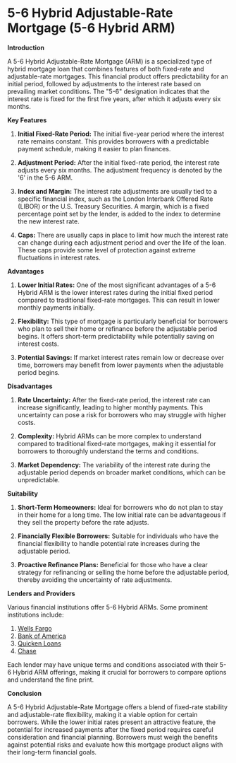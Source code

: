 # 5-6 Hybrid Adjustable-Rate Mortgage (5-6 Hybrid ARM)

**Introduction**

A 5-6 Hybrid Adjustable-Rate Mortgage (ARM) is a specialized type of hybrid mortgage loan that combines features of both fixed-rate and adjustable-rate mortgages. This financial product offers predictability for an initial period, followed by adjustments to the interest rate based on prevailing market conditions. The "5-6" designation indicates that the interest rate is fixed for the first five years, after which it adjusts every six months.

**Key Features**

1. **Initial Fixed-Rate Period:** The initial five-year period where the interest rate remains constant. This provides borrowers with a predictable payment schedule, making it easier to plan finances.

2. **Adjustment Period:** After the initial fixed-rate period, the interest rate adjusts every six months. The adjustment frequency is denoted by the '6' in the 5-6 ARM.

3. **Index and Margin:** The interest rate adjustments are usually tied to a specific financial index, such as the London Interbank Offered Rate (LIBOR) or the U.S. Treasury Securities. A margin, which is a fixed percentage point set by the lender, is added to the index to determine the new interest rate.

4. **Caps:** There are usually caps in place to limit how much the interest rate can change during each adjustment period and over the life of the loan. These caps provide some level of protection against extreme fluctuations in interest rates.

**Advantages**

1. **Lower Initial Rates:** One of the most significant advantages of a 5-6 Hybrid ARM is the lower interest rates during the initial fixed period compared to traditional fixed-rate mortgages. This can result in lower monthly payments initially.

2. **Flexibility:** This type of mortgage is particularly beneficial for borrowers who plan to sell their home or refinance before the adjustable period begins. It offers short-term predictability while potentially saving on interest costs.

3. **Potential Savings:** If market interest rates remain low or decrease over time, borrowers may benefit from lower payments when the adjustable period begins.

**Disadvantages**

1. **Rate Uncertainty:** After the fixed-rate period, the interest rate can increase significantly, leading to higher monthly payments. This uncertainty can pose a risk for borrowers who may struggle with higher costs.

2. **Complexity:** Hybrid ARMs can be more complex to understand compared to traditional fixed-rate mortgages, making it essential for borrowers to thoroughly understand the terms and conditions.

3. **Market Dependency:** The variability of the interest rate during the adjustable period depends on broader market conditions, which can be unpredictable.

**Suitability**

1. **Short-Term Homeowners:** Ideal for borrowers who do not plan to stay in their home for a long time. The low initial rate can be advantageous if they sell the property before the rate adjusts.

2. **Financially Flexible Borrowers:** Suitable for individuals who have the financial flexibility to handle potential rate increases during the adjustable period.

3. **Proactive Refinance Plans:** Beneficial for those who have a clear strategy for refinancing or selling the home before the adjustable period, thereby avoiding the uncertainty of rate adjustments.

**Lenders and Providers**

Various financial institutions offer 5-6 Hybrid ARMs. Some prominent institutions include:

1. [Wells Fargo](https://www.wellsfargo.com/)
2. [Bank of America](https://www.bankofamerica.com/)
3. [Quicken Loans](https://www.quickenloans.com/)
4. [Chase](https://www.chase.com/)

Each lender may have unique terms and conditions associated with their 5-6 Hybrid ARM offerings, making it crucial for borrowers to compare options and understand the fine print.

**Conclusion**

A 5-6 Hybrid Adjustable-Rate Mortgage offers a blend of fixed-rate stability and adjustable-rate flexibility, making it a viable option for certain borrowers. While the lower initial rates present an attractive feature, the potential for increased payments after the fixed period requires careful consideration and financial planning. Borrowers must weigh the benefits against potential risks and evaluate how this mortgage product aligns with their long-term financial goals.